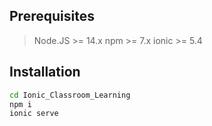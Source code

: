 ## Prerequisites
> Node.JS >= 14.x
> npm >= 7.x
> ionic >= 5.4

## Installation
```bash
cd Ionic_Classroom_Learning
npm i
ionic serve
```
